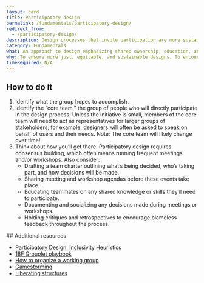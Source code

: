 ```yaml
---
layout: card
title: Participatory design
permalink: /fundamentals/participatory-design/
redirect_from:
  - /participatory-design/
description: Design processes that invite participation are more sustainable in the long run.
category: Fundamentals
what: An approach to design emphasizing shared ownership, education, and collaboration.
why: To ensure more just, equitable, and sustainable designs. To encourage products and services that reflect the perspectives of those that are being served.
timeRequired: N/A
---
```


## How to do it

<ol>
  <li>Identify what the group hopes to accomplish.</li>
  <li>Identify the “core team,” the group of people who will directly participate in the design process. Unless the initiative is small, members of the core team will need to act as representatives for larger groups of stakeholders; for example, designers will often be asked to speak on behalf of users and their needs. Note: The core team will likely change over time!</li>
  <li>
    Think about how you’ll get there. Participatory design requires consensus building, which often means running frequent meetings and/or workshops. Also consider:
    <ul>  
      <li>Drafting a team charter outlining what’s being decided, who’s taking part, and how decisions will be made.</li>
      <li>Sharing meeting and workshop agendas before these events take place. </li>
      <li>Educating teammates on any shared knowledge or skills they’ll need to participate. </li>
      <li>Documenting and socializing any decisions made during meetings or workshops.</li>
      <li>Holding critiques and retrospectives to encourage blameless feedback throughout the process.</li>
    </ul>
  </li>
</ol>

<section class="method--section method--section--additional-resources" markdown="1">
## Additional resources

- [Participatory Design: Inclusivity Heuristics](../resources/participatory-design-inclusivity-heuristics)
- [18F Grouplet playbook](https://grouplet-playbook.18f.gov/)
- [How to organize a working group](http://larahogan.me/blog/running-working-groups/)
- [Gamestorming](http://gamestorming.com/)
- [Liberating structures](http://www.liberatingstructures.com/1-1-2-4-all/)
</section>

